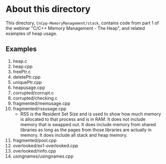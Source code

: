 # About this directory

This directory, `CnCpp-MemoryManagement/stack`, contains code from part 1 of the webinar "C/C++ Memory Management - The Heap", and related examples of heap usage.

Examples
--------

 1. heap.c
 2. heap.cpp
 3. freePtr.c
 4. deletePtr.cpp
 5. uniquePtr.cpp
 6. heapusage.cpp
 7. corrupted/corrupt.c
 8. corrupted/checking.c
 9. fragmented/memusage.cpp
10. fragmented/rssusage.cpp
    + RSS is the Resident Set Size and is used to show how much memory is allocated to that process and is in RAM. It does not include memory that is swapped out. It does include memory from shared libraries as long as the pages from those libraries are actually in memory. It does include all stack and heap memory.
11. fragmented/pool.cpp
12. overlooked/ex1-overlooked.cpp
13. overlooked/rinfo.cpp
14. usingnames/usingnames.cpp
